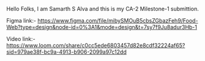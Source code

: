 Hello Folks, I am Samarth S Alva and this is my CA-2 Milestone-1 submittion.

Figma link:- https://www.figma.com/file/mibySMOuB5cbsZGbazFeh9/Food-Web?type=design&node-id=0%3A1&mode=design&t=7sy7f9Ju8adur3Hb-1

Video link:- https://www.loom.com/share/c0cc5ede6803457d82e8cdf32224af65?sid=979ae38f-bc9a-4913-b906-2099a97c12dd
